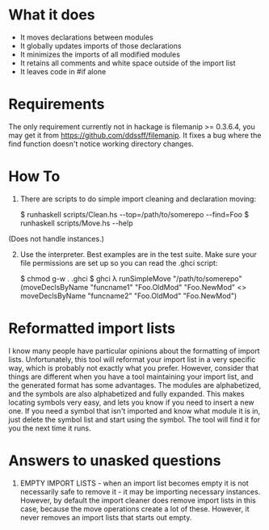 # What it does

 * It moves declarations between modules
 * It globally updates imports of those declarations
 * It minimizes the imports of all modified modules
 * It retains all comments and white space outside of the import list
 * It leaves code in #if alone

# Requirements

 The only requirement currently not in hackage is filemanip >= 0.3.6.4,
 you may get it from https://github.com/ddssff/filemanip.  It fixes a
 bug where the find function doesn't notice working directory changes.

# How To

 1. There are scripts to do simple import cleaning and declaration moving:

      $ runhaskell scripts/Clean.hs --top=/path/to/somerepo --find=Foo
      $ runhaskell scripts/Move.hs --help

 (Does not handle instances.)

 2. Use the interpreter.  Best examples are in the test suite.  Make sure
    your file permissions are set up so you can read the .ghci script:

      $ chmod g-w . .ghci
      $ ghci
      λ runSimpleMove "/path/to/somerepo" (moveDeclsByName "funcname1" "Foo.OldMod" "Foo.NewMod" <>
                                           moveDeclsByName "funcname2" "Foo.OldMod" "Foo.NewMod")

# Reformatted import lists

I know many people have particular opinions about the formatting of import
lists.  Unfortunately, this tool will reformat your import list in a very
specific way, which is probably not exactly what you prefer.  However,
consider that things are different when you have a tool maintaining your
import list, and the generated format has some advantages.  The modules are
alphabetized, and the symbols are also alphabetized and fully expanded.
This makes locating symbols very easy, and lets you know if you need to
insert a new one.  If you need a symbol that isn't imported and know what
module it is in, just delete the symbol list and start using the symbol.
The tool will find it for you the next time it runs.

# Answers to unasked questions

  1. EMPTY IMPORT LISTS - when an import list becomes empty it is not
     necessarily safe to remove it - it may be importing necessary
     instances.  However, by default the import cleaner does remove import
     lists in this case, because the move operations create a lot of these.
     However, it never removes an import lists that starts out empty.
